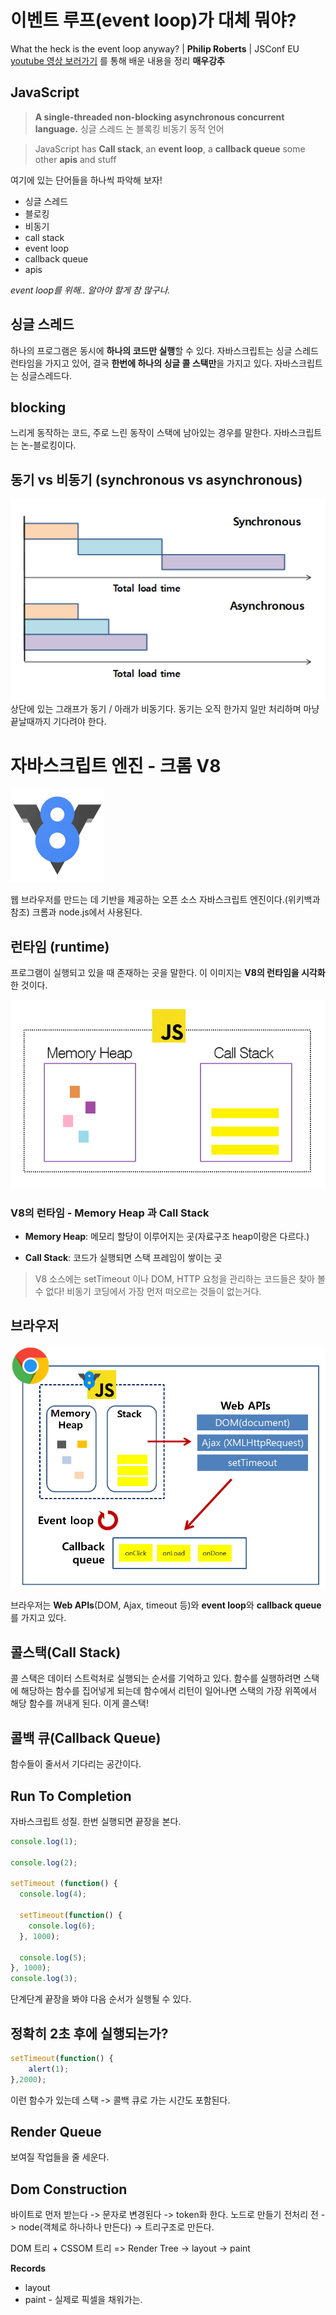 # 이벤트 루프(event loop)가 대체 뭐야?
What the heck is the event loop anyway? | **Philip Roberts** | JSConf EU 
[youtube 영상 보러가기](https://www.youtube.com/watch?v=8aGhZQkoFbQ) 를 통해 배운 내용을 정리
**매우강추**



## JavaScript

> **A single-threaded non-blocking asynchronous concurrent language.**
> 싱글 스레드 논 블록킹 비동기 동적 언어

> JavaScript has **Call stack**, an **event loop**, a **callback queue** some other **apis** and stuff

여기에 있는 단어들을 하나씩 파악해 보자! 

* 싱글 스레드
* 블로킹
* 비동기
* call stack 
* event loop
* callback queue
* apis

*event loop를 위해.. 알아야 할게 참 많구나.*

## 싱글 스레드

하나의 프로그램은 동시에 **하나의 코드만 실행**할 수 있다. 
자바스크립트는 싱글 스레드 런타임을 가지고 있어, 결국 **한번에 하나의 싱글 콜 스택만**을 가지고 있다. 
자바스크립트는 싱글스레드다. 

## blocking

느리게 동작하는 코드, 주로 느린 동작이 스택에 남아있는 경우를 말한다.
자바스크립트는 논-블로킹이다. 



## 동기 vs 비동기 (synchronous vs asynchronous)

![synchronous vs asynchronous](image/v8_03.jpg)
상단에 있는 그래프가 동기 / 아래가 비동기다.
동기는 오직 한가지 일만 처리하며 마냥 끝날때까지 기다려야 한다.

# 자바스크립트 엔진 - 크롬 V8

![v8](image/v8.png)

웹 브라우저를 만드는 데 기반을 제공하는 오픈 소스 자바스크립트 엔진이다.(위키백과참조)
크롬과 node.js에서 사용된다. 



## 런타임 (runtime)

프로그램이 실행되고 있을 때 존재하는 곳을 말한다. 이 이미지는 **V8의 런타임을 시각화** 한 것이다.

![v8구성](image/v8_01.jpg)

### V8의 런타임 - Memory Heap 과 Call Stack

* **Memory Heap**: 메모리 할당이 이루어지는 곳(자료구조 heap이랑은 다르다.)

* **Call Stack**: 코드가 실행되면 스택 프레임이 쌓이는 곳

> V8 소스에는 setTimeout 이나 DOM, HTTP 요청을 관리하는 코드들은 찾아 볼 수 없다!
> 비동기 코딩에서 가장 먼저 떠오르는 것들이 없는거다.

## 브라우저

![browser](image/v8_02.jpg)

브라우저는 **Web APIs**(DOM, Ajax, timeout 등)와 **event loop**와 **callback queue**를 가지고 있다.



## 콜스택(Call Stack)

콜 스택은 데이터 스트럭처로 실행되는 순서를 기억하고 있다. 
함수를 실행하려면 스택에 해당하는 함수를 집어넣게 되는데 함수에서 리턴이 일어나면 스택의 가장 위쪽에서 해당 함수를 꺼내게 된다. 이게 콜스택!

## 콜백 큐(Callback Queue)

함수들이 줄서서 기다리는 공간이다. 

## Run To Completion

자바스크립트 성질. 
한번 실행되면 끝장을 본다. 

```js
console.log(1);

console.log(2);

setTimeout (function() {
  console.log(4);
  
  setTimeout(function() {
    console.log(6);
  }, 1000);
  
  console.log(5);
}, 1000);
console.log(3);
```

단계단계 끝장을 봐야 다음 순서가 실행될 수 있다. 

## 정확히 2초 후에 실행되는가?

```js
setTimeout(function() {
	alert(1);
},2000);
```
이런 함수가 있는데 스택 -> 콜백 큐로 가는 시간도 포함된다.

## Render Queue

보여질 작업들을 줄 세운다.

## Dom Construction

바이트로 먼저 받는다 -> 문자로 변경된다 -> token화 한다. 노드로 만들기 전처리 전 -> node(객체로 하나하나 만든다) -> 트리구조로 만든다.

DOM 트리 + CSSOM 트리 => Render Tree -> layout -> paint

**Records**

* layout
* paint - 실제로 픽셀을 채워가는.

